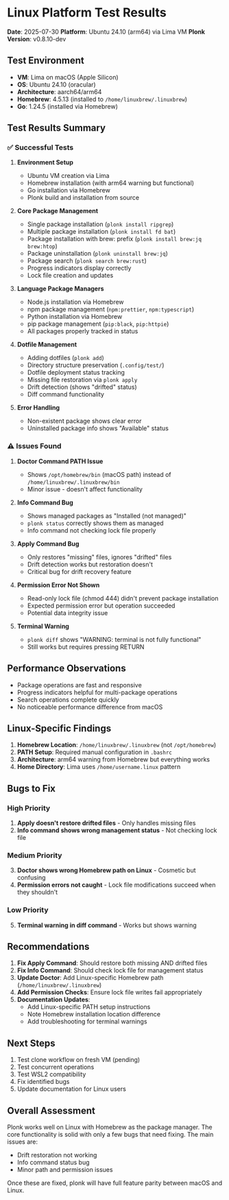 # Linux Platform Test Results

**Date**: 2025-07-30
**Platform**: Ubuntu 24.10 (arm64) via Lima VM
**Plonk Version**: v0.8.10-dev

## Test Environment

- **VM**: Lima on macOS (Apple Silicon)
- **OS**: Ubuntu 24.10 (oracular)
- **Architecture**: aarch64/arm64
- **Homebrew**: 4.5.13 (installed to `/home/linuxbrew/.linuxbrew`)
- **Go**: 1.24.5 (installed via Homebrew)

## Test Results Summary

### ✅ Successful Tests

1. **Environment Setup**
   - Ubuntu VM creation via Lima
   - Homebrew installation (with arm64 warning but functional)
   - Go installation via Homebrew
   - Plonk build and installation from source

2. **Core Package Management**
   - Single package installation (`plonk install ripgrep`)
   - Multiple package installation (`plonk install fd bat`)
   - Package installation with brew: prefix (`plonk install brew:jq brew:htop`)
   - Package uninstallation (`plonk uninstall brew:jq`)
   - Package search (`plonk search brew:rust`)
   - Progress indicators display correctly
   - Lock file creation and updates

3. **Language Package Managers**
   - Node.js installation via Homebrew
   - npm package management (`npm:prettier`, `npm:typescript`)
   - Python installation via Homebrew
   - pip package management (`pip:black`, `pip:httpie`)
   - All packages properly tracked in status

4. **Dotfile Management**
   - Adding dotfiles (`plonk add`)
   - Directory structure preservation (`.config/test/`)
   - Dotfile deployment status tracking
   - Missing file restoration via `plonk apply`
   - Drift detection (shows "drifted" status)
   - Diff command functionality

5. **Error Handling**
   - Non-existent package shows clear error
   - Uninstalled package info shows "Available" status

### ⚠️ Issues Found

1. **Doctor Command PATH Issue**
   - Shows `/opt/homebrew/bin` (macOS path) instead of `/home/linuxbrew/.linuxbrew/bin`
   - Minor issue - doesn't affect functionality

2. **Info Command Bug**
   - Shows managed packages as "Installed (not managed)"
   - `plonk status` correctly shows them as managed
   - Info command not checking lock file properly

3. **Apply Command Bug**
   - Only restores "missing" files, ignores "drifted" files
   - Drift detection works but restoration doesn't
   - Critical bug for drift recovery feature

4. **Permission Error Not Shown**
   - Read-only lock file (chmod 444) didn't prevent package installation
   - Expected permission error but operation succeeded
   - Potential data integrity issue

5. **Terminal Warning**
   - `plonk diff` shows "WARNING: terminal is not fully functional"
   - Still works but requires pressing RETURN

## Performance Observations

- Package operations are fast and responsive
- Progress indicators helpful for multi-package operations
- Search operations complete quickly
- No noticeable performance difference from macOS

## Linux-Specific Findings

1. **Homebrew Location**: `/home/linuxbrew/.linuxbrew` (not `/opt/homebrew`)
2. **PATH Setup**: Required manual configuration in `.bashrc`
3. **Architecture**: arm64 warning from Homebrew but everything works
4. **Home Directory**: Lima uses `/home/username.linux` pattern

## Bugs to Fix

### High Priority
1. **Apply doesn't restore drifted files** - Only handles missing files
2. **Info command shows wrong management status** - Not checking lock file

### Medium Priority
3. **Doctor shows wrong Homebrew path on Linux** - Cosmetic but confusing
4. **Permission errors not caught** - Lock file modifications succeed when they shouldn't

### Low Priority
5. **Terminal warning in diff command** - Works but shows warning

## Recommendations

1. **Fix Apply Command**: Should restore both missing AND drifted files
2. **Fix Info Command**: Should check lock file for management status
3. **Update Doctor**: Add Linux-specific Homebrew path (`/home/linuxbrew/.linuxbrew`)
4. **Add Permission Checks**: Ensure lock file writes fail appropriately
5. **Documentation Updates**:
   - Add Linux-specific PATH setup instructions
   - Note Homebrew installation location difference
   - Add troubleshooting for terminal warnings

## Next Steps

1. Test clone workflow on fresh VM (pending)
2. Test concurrent operations
3. Test WSL2 compatibility
4. Fix identified bugs
5. Update documentation for Linux users

## Overall Assessment

Plonk works well on Linux with Homebrew as the package manager. The core functionality is solid with only a few bugs that need fixing. The main issues are:
- Drift restoration not working
- Info command status bug
- Minor path and permission issues

Once these are fixed, plonk will have full feature parity between macOS and Linux.

